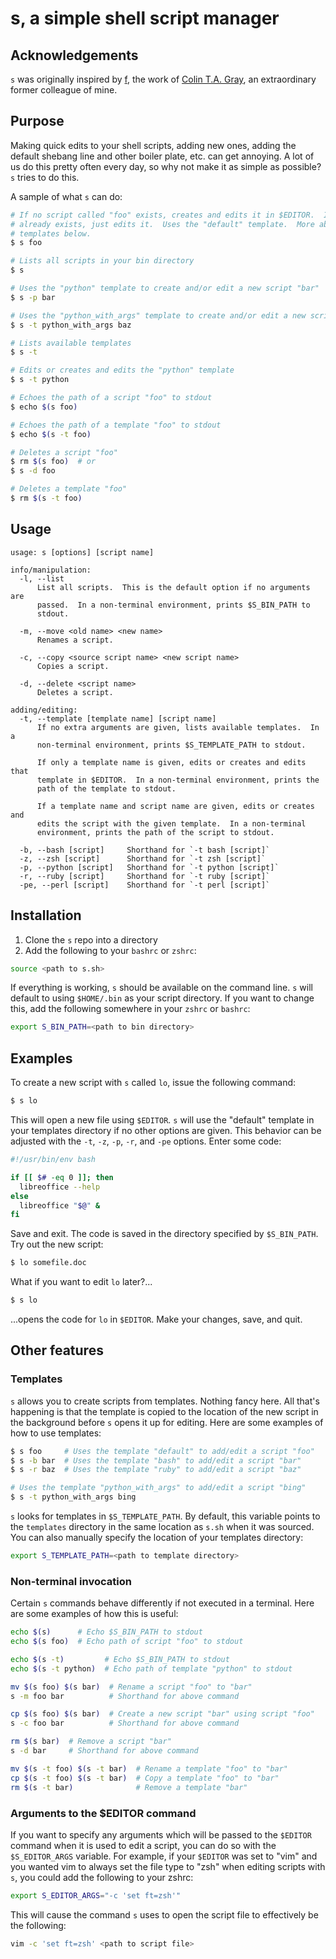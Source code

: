 # s, a simple shell script manager

## Acknowledgements

`s` was originally inspired by [f](https://github.com/colinta/f), the work of
[Colin T.A. Gray](http://colinta.com), an extraordinary former colleague of
mine.

## Purpose

Making quick edits to your shell scripts, adding new ones, adding the default
shebang line and other boiler plate, etc. can get annoying.  A lot of us do
this pretty often every day, so why not make it as simple as possible?  `s`
tries to do this.

A sample of what `s` can do:

```bash
# If no script called "foo" exists, creates and edits it in $EDITOR.  If "foo"
# already exists, just edits it.  Uses the "default" template.  More about
# templates below.
$ s foo

# Lists all scripts in your bin directory
$ s

# Uses the "python" template to create and/or edit a new script "bar"
$ s -p bar

# Uses the "python_with_args" template to create and/or edit a new script 'baz'
$ s -t python_with_args baz

# Lists available templates
$ s -t

# Edits or creates and edits the "python" template
$ s -t python

# Echoes the path of a script "foo" to stdout
$ echo $(s foo)

# Echoes the path of a template "foo" to stdout
$ echo $(s -t foo)

# Deletes a script "foo"
$ rm $(s foo)  # or
$ s -d foo

# Deletes a template "foo"
$ rm $(s -t foo)
```

## Usage

    usage: s [options] [script name]

    info/manipulation:
      -l, --list
          List all scripts.  This is the default option if no arguments are
          passed.  In a non-terminal environment, prints $S_BIN_PATH to
          stdout.

      -m, --move <old name> <new name>
          Renames a script.

      -c, --copy <source script name> <new script name>
          Copies a script.

      -d, --delete <script name>
          Deletes a script.

    adding/editing:
      -t, --template [template name] [script name]
          If no extra arguments are given, lists available templates.  In a
          non-terminal environment, prints $S_TEMPLATE_PATH to stdout.

          If only a template name is given, edits or creates and edits that
          template in $EDITOR.  In a non-terminal environment, prints the
          path of the template to stdout.

          If a template name and script name are given, edits or creates and
          edits the script with the given template.  In a non-terminal
          environment, prints the path of the script to stdout.

      -b, --bash [script]     Shorthand for `-t bash [script]`
      -z, --zsh [script]      Shorthand for `-t zsh [script]`
      -p, --python [script]   Shorthand for `-t python [script]`
      -r, --ruby [script]     Shorthand for `-t ruby [script]`
      -pe, --perl [script]    Shorthand for `-t perl [script]`

## Installation

1. Clone the `s` repo into a directory
2. Add the following to your `bashrc` or `zshrc`:

```bash
source <path to s.sh>
```

If everything is working, `s` should be available on the command line.  `s`
will default to using `$HOME/.bin` as your script directory.  If you want to
change this, add the following somewhere in your `zshrc` or `bashrc`:

```bash
export S_BIN_PATH=<path to bin directory>
```

## Examples

To create a new script with `s` called `lo`, issue the following
command:

```bash
$ s lo
```

This will open a new file using `$EDITOR`.  `s` will use the "default" template
in your templates directory if no other options are given.  This behavior can be
adjusted with the `-t`, `-z`, `-p`, `-r`, and `-pe` options.  Enter some code:

```bash
#!/usr/bin/env bash

if [[ $# -eq 0 ]]; then
  libreoffice --help
else
  libreoffice "$@" &
fi
```

Save and exit.  The code is saved in the directory specified by `$S_BIN_PATH`.
Try out the new script:

```bash
$ lo somefile.doc
```

What if you want to edit `lo` later?...

```bash
$ s lo
```

...opens the code for `lo` in `$EDITOR`.  Make your changes, save, and quit.

## Other features

### Templates

`s` allows you to create scripts from templates.  Nothing fancy here.  All
that's happening is that the template is copied to the location of the new
script in the background before `s` opens it up for editing.  Here are some
examples of how to use templates:

```bash
$ s foo     # Uses the template "default" to add/edit a script "foo"
$ s -b bar  # Uses the template "bash" to add/edit a script "bar"
$ s -r baz  # Uses the template "ruby" to add/edit a script "baz"

# Uses the template "python_with_args" to add/edit a script "bing"
$ s -t python_with_args bing
```

`s` looks for templates in `$S_TEMPLATE_PATH`.  By default, this variable
points to the `templates` directory in the same location as `s.sh` when it was
sourced.  You can also manually specify the location of your templates
directory:

```bash
export S_TEMPLATE_PATH=<path to template directory>
```

### Non-terminal invocation

Certain `s` commands behave differently if not executed in a terminal.  Here are
some examples of how this is useful:

```bash
echo $(s)      # Echo $S_BIN_PATH to stdout
echo $(s foo)  # Echo path of script "foo" to stdout

echo $(s -t)         # Echo $S_BIN_PATH to stdout
echo $(s -t python)  # Echo path of template "python" to stdout

mv $(s foo) $(s bar)  # Rename a script "foo" to "bar"
s -m foo bar          # Shorthand for above command

cp $(s foo) $(s bar)  # Create a new script "bar" using script "foo"
s -c foo bar          # Shorthand for above command

rm $(s bar)  # Remove a script "bar"
s -d bar     # Shorthand for above command

mv $(s -t foo) $(s -t bar)  # Rename a template "foo" to "bar"
cp $(s -t foo) $(s -t bar)  # Copy a template "foo" to "bar"
rm $(s -t bar)              # Remove a template "bar"
```

### Arguments to the $EDITOR command

If you want to specify any arguments which will be passed to the `$EDITOR`
command when it is used to edit a script, you can do so with the
`$S_EDITOR_ARGS` variable.  For example, if your `$EDITOR` was set to "vim" and
you wanted vim to always set the file type to "zsh" when editing scripts with
`s`, you could add the following to your zshrc:

```bash
export S_EDITOR_ARGS="-c 'set ft=zsh'"
```

This will cause the command `s` uses to open the script file to effectively be
the following:

```bash
vim -c 'set ft=zsh' <path to script file>
```
